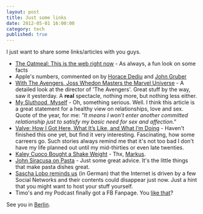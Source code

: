 ```yaml
---
layout: post
title: Just some links
date: 2012-05-01 16:00:00
category: tech
published: true
---
```

I just want to share some links/articles with you guys.

* [The Oatmeal: This is the web right now](http://theoatmeal.com/comics/state_web_spring) - As always, a fun look on some facts
* Apple's numbers, commented on by [Horace Dediu](http://5by5.tv/criticalpath/35) and [John Gruber](http://daringfireball.net/2012/04/ipad_sales_context)
* [With The Avengers, Joss Whedon Masters the Marvel Universe](http://www.wired.com/underwire/2012/04/ff_whedon/all/1) - A detailed look at the director of 'The Avengers'. Great stuff by the way, saw it yesterday. A **real** spectacle, nothing more, but nothing less either.
* [My Sluthood, Myself](http://www.feministe.us/blog/archives/2010/07/26/my-sluthood-myself/) - Oh, something serious. Well. I think this article is a great statement for a healthy view on relationships, love and sex. Quote of the year, for me: *"It means I won’t enter another committed relationship just to satisfy my basic need for sex and affection."*
* [Valve: How I Got Here, What It’s Like, and What I’m Doing](http://blogs.valvesoftware.com/abrash/valve-how-i-got-here-what-its-like-and-what-im-doing-2/) - Haven't finished this one yet, but find it very interesting. Fascinating, how some carreers go. Such stories always remind me that it's not too bad I don't have my life planned out until my mid-thirties or even late twenties.
* [Kaley Cuoco Bought a Shake Weight](http://www.youtube.com/watch?v=9C88Ydagh0Q) - Thx, [Markus](https://twitter.com/#!/fliegermarkus).
* [John Siracusa on Pasta](http://siracusa.tumblr.com/post/17646045922/better-pasta) - Just some great advice. It's the little things that make pasta dishes great.
* [Sascha Lobo reminds us](http://www.spiegel.de/netzwelt/web/0,1518,827995,00.html) (in German) that the Internet is driven by a few Social Networks and their contents could disappear just now. Just a hint that you might want to host your stuff yourself.
* Timo's and my Podcast finally got a FB Fanpage. You [like that](https://www.facebook.com/ungeheuerlicheschoofierend)?

See you in [Berlin](http://re-publica.de/12/).
